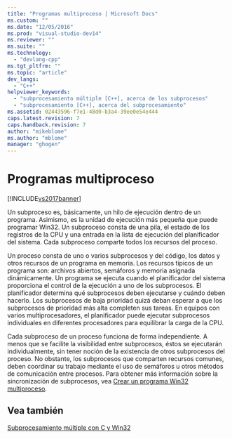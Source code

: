 ```yaml
---
title: "Programas multiproceso | Microsoft Docs"
ms.custom: ""
ms.date: "12/05/2016"
ms.prod: "visual-studio-dev14"
ms.reviewer: ""
ms.suite: ""
ms.technology: 
  - "devlang-cpp"
ms.tgt_pltfrm: ""
ms.topic: "article"
dev_langs: 
  - "C++"
helpviewer_keywords: 
  - "subprocesamiento múltiple [C++], acerca de los subprocesos"
  - "subprocesamiento [C++], acerca del subprocesamiento"
ms.assetid: 02443596-f7e1-48d0-b3a4-39ee0e54e444
caps.latest.revision: 7
caps.handback.revision: 7
author: "mikeblome"
ms.author: "mblome"
manager: "ghogen"
---
```

# Programas multiproceso
[!INCLUDE[vs2017banner](../assembler/inline/includes/vs2017banner.md)]

Un subproceso es, básicamente, un hilo de ejecución dentro de un programa.  Asimismo, es la unidad de ejecución más pequeña que puede programar Win32.  Un subproceso consta de una pila, el estado de los registros de la CPU y una entrada en la lista de ejecución del planificador del sistema.  Cada subproceso comparte todos los recursos del proceso.  
  
 Un proceso consta de uno o varios subprocesos y del código, los datos y otros recursos de un programa en memoria.  Los recursos típicos de un programa son: archivos abiertos, semáforos y memoria asignada dinámicamente.  Un programa se ejecuta cuando el planificador del sistema proporciona el control de la ejecución a uno de los subprocesos.  El planificador determina qué subprocesos deben ejecutarse y cuándo deben hacerlo.  Los subprocesos de baja prioridad quizá deban esperar a que los subprocesos de prioridad más alta completen sus tareas.  En equipos con varios multiprocesadores, el planificador puede ejecutar subprocesos individuales en diferentes procesadores para equilibrar la carga de la CPU.  
  
 Cada subproceso de un proceso funciona de forma independiente.  A menos que se facilite la visibilidad entre subprocesos, éstos se ejecutarán individualmente, sin tener noción de la existencia de otros subprocesos del proceso.  No obstante, los subprocesos que comparten recursos comunes, deben coordinar su trabajo mediante el uso de semáforos u otros métodos de comunicación entre procesos.  Para obtener más información sobre la sincronización de subprocesos, vea [Crear un programa Win32 multiproceso](../parallel/writing-a-multithreaded-win32-program.md).  
  
## Vea también  
 [Subprocesamiento múltiple con C y Win32](../parallel/multithreading-with-c-and-win32.md)
